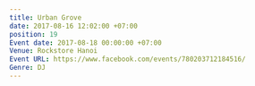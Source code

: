 ```yaml
---
title: Urban Grove
date: 2017-08-16 12:02:00 +07:00
position: 19
Event date: 2017-08-18 00:00:00 +07:00
Venue: Rockstore Hanoi
Event URL: https://www.facebook.com/events/780203712184516/
Genre: DJ
---
```


